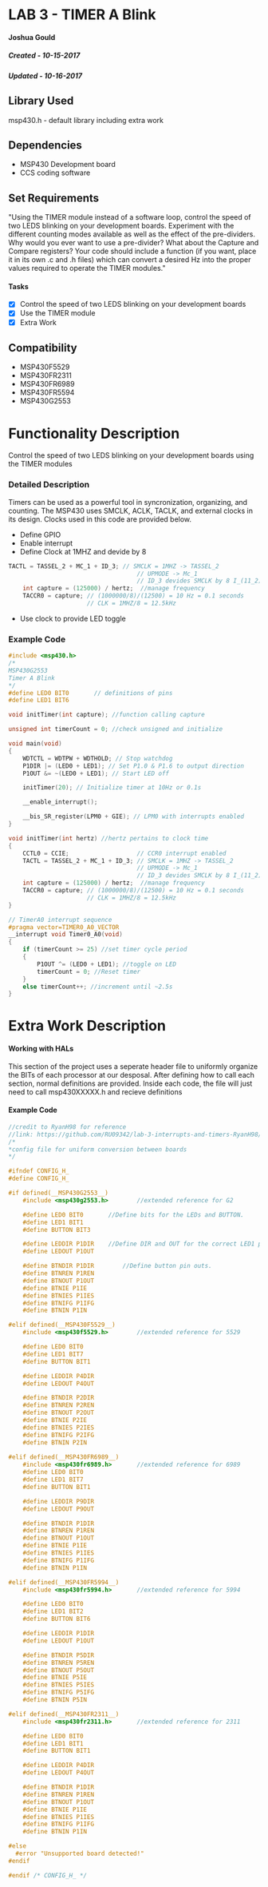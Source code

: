 # LAB 3 - TIMER A Blink
#### Joshua Gould
##### Created - 10-15-2017
##### Updated - 10-16-2017

## Library Used
msp430.h - default library including extra work

## Dependencies
* MSP430 Development board
* CCS coding software

## Set Requirements
"Using the TIMER module instead of a software loop, control the speed of two LEDS blinking on your development boards. Experiment with the different counting modes available as well as the effect of the pre-dividers. Why would you ever want to use a pre-divider? What about the Capture and Compare registers? Your code should include a function (if you want, place it in its own .c and .h files) which can convert a desired Hz into the proper values required to operate the TIMER modules."

#### Tasks
* [x] Control the speed of two LEDS blinking on your development boards
* [x] Use the TIMER module
* [x] Extra Work

## Compatibility
* MSP430F5529
* MSP430FR2311
* MSP430FR6989
* MSP430FR5594
* MSP430G2553

# Functionality Description
Control the speed of two LEDS blinking on your development boards using the TIMER modules

### Detailed Description
Timers can be used as a powerful tool in syncronization, organizing, and counting. The MSP430 uses SMCLK, ACLK, TACLK, and external clocks in its design. Clocks used in this code are provided below.
* Define GPIO
* Enable interrupt
* Define Clock at 1MHZ and devide by 8
```C
TACTL = TASSEL_2 + MC_1 + ID_3; // SMCLK = 1MHZ -> TASSEL_2
									// UPMODE -> Mc_1
									// ID_3 devides SMCLK by 8 I_(11_2)
	int capture = (125000) / hertz;  //manage frequency
	TACCR0 = capture; // (1000000/8)/(12500) = 10 Hz = 0.1 seconds
					  // CLK = 1MHZ/8 = 12.5kHz
```
* Use clock to provide LED toggle
### Example Code
```C
#include <msp430.h>
/*
MSP430G2553
Timer A Blink
*/
#define LED0 BIT0		// definitions of pins
#define LED1 BIT6

void initTimer(int capture); //function calling capture

unsigned int timerCount = 0; //check unsigned and initialize 

void main(void)
{
	WDTCTL = WDTPW + WDTHOLD; // Stop watchdog
	P1DIR |= (LED0 + LED1); // Set P1.0 & P1.6 to output direction
	P1OUT &= ~(LED0 + LED1); // Start LED off

	initTimer(20); // Initialize timer at 10Hz or 0.1s

	__enable_interrupt();

	__bis_SR_register(LPM0 + GIE); // LPM0 with interrupts enabled
}

void initTimer(int hertz) //hertz pertains to clock time
{
	CCTL0 = CCIE;					// CCR0 interrupt enabled
	TACTL = TASSEL_2 + MC_1 + ID_3; // SMCLK = 1MHZ -> TASSEL_2
									// UPMODE -> Mc_1
									// ID_3 devides SMCLK by 8 I_(11_2)
	int capture = (125000) / hertz;  //manage frequency
	TACCR0 = capture; // (1000000/8)/(12500) = 10 Hz = 0.1 seconds
					  // CLK = 1MHZ/8 = 12.5kHz
}

// TimerA0 interrupt sequence
#pragma vector=TIMER0_A0_VECTOR
__interrupt void Timer0_A0(void)
{
	if (timerCount >= 25) //set timer cycle period
	{
		P1OUT ^= (LED0 + LED1); //toggle on LED
		timerCount = 0; //Reset timer
	}
	else timerCount++; //increment until ~2.5s
}
```

# Extra Work Description

#### Working with HALs
This section of the project uses a seperate header file to uniformly organize the BITs of each processor at our desposal. After defining how to call each section, normal definitions are provided. Inside each code, the file will just need to call msp430XXXXX.h and recieve definitions

#### Example Code
```C
//credit to RyanH98 for reference
//link: https://github.com/RU09342/lab-3-interrupts-and-timers-RyanH98/tree/master/TIMER%20A%20Blink
/*
*config file for uniform conversion between boards
*/

#ifndef CONFIG_H_
#define CONFIG_H_

#if defined(__MSP430G2553__)
    #include <msp430g2553.h>		//extended reference for G2

    #define LED0 BIT0		//Define bits for the LEDs and BUTTON.
    #define LED1 BIT1
    #define BUTTON BIT3

    #define LEDDIR P1DIR	//Define DIR and OUT for the correct LED1 pin.
    #define LEDOUT P1OUT

    #define BTNDIR P1DIR		//Define button pin outs.
    #define BTNREN P1REN
    #define BTNOUT P1OUT
    #define BTNIE P1IE
    #define BTNIES P1IES
    #define BTNIFG P1IFG
    #define BTNIN P1IN

#elif defined(__MSP430F5529__)
    #include <msp430f5529.h>		//extended reference for 5529

    #define LED0 BIT0
    #define LED1 BIT7
    #define BUTTON BIT1

    #define LEDDIR P4DIR
    #define LEDOUT P4OUT

    #define BTNDIR P2DIR
    #define BTNREN P2REN
    #define BTNOUT P2OUT
    #define BTNIE P2IE
    #define BTNIES P2IES
    #define BTNIFG P2IFG
    #define BTNIN P2IN
		
#elif defined(__MSP430FR6989__)
    #include <msp430fr6989.h>		//extended reference for 6989
    #define LED0 BIT0
    #define LED1 BIT7
    #define BUTTON BIT1

    #define LEDDIR P9DIR
    #define LEDOUT P9OUT

    #define BTNDIR P1DIR
    #define BTNREN P1REN
    #define BTNOUT P1OUT
    #define BTNIE P1IE
    #define BTNIES P1IES
    #define BTNIFG P1IFG
    #define BTNIN P1IN

#elif defined(__MSP430FR5994__)
    #include <msp430fr5994.h>		//extended reference for 5994

    #define LED0 BIT0
    #define LED1 BIT2
    #define BUTTON BIT6

    #define LEDDIR P1DIR
    #define LEDOUT P1OUT

    #define BTNDIR P5DIR
    #define BTNREN P5REN
    #define BTNOUT P5OUT
    #define BTNIE P5IE
    #define BTNIES P5IES
    #define BTNIFG P5IFG
    #define BTNIN P5IN

#elif defined(__MSP430FR2311__)
    #include <msp430fr2311.h>		//extended reference for 2311

    #define LED0 BIT0
    #define LED1 BIT1
    #define BUTTON BIT1

    #define LEDDIR P4DIR
    #define LEDOUT P4OUT

    #define BTNDIR P1DIR
    #define BTNREN P1REN
    #define BTNOUT P1OUT
    #define BTNIE P1IE
    #define BTNIES P1IES
    #define BTNIFG P1IFG
    #define BTNIN P1IN

#else
  #error "Unsupported board detected!"
#endif

#endif /* CONFIG_H_ */
```